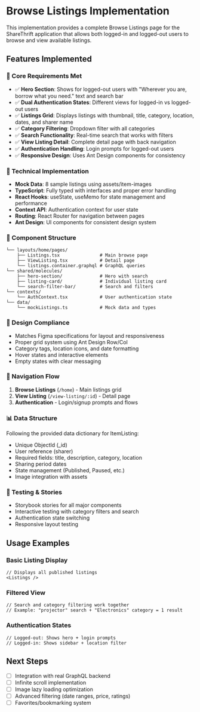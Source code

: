 # Browse Listings Implementation

This implementation provides a complete Browse Listings page for the ShareThrift application that allows both logged-in and logged-out users to browse and view available listings.

## Features Implemented

### 🎯 Core Requirements Met
- ✅ **Hero Section**: Shows for logged-out users with "Wherever you are, borrow what you need." text and search bar
- ✅ **Dual Authentication States**: Different views for logged-in vs logged-out users
- ✅ **Listings Grid**: Displays listings with thumbnail, title, category, location, dates, and sharer name
- ✅ **Category Filtering**: Dropdown filter with all categories
- ✅ **Search Functionality**: Real-time search that works with filters
- ✅ **View Listing Detail**: Complete detail page with back navigation
- ✅ **Authentication Handling**: Login prompts for logged-out users
- ✅ **Responsive Design**: Uses Ant Design components for consistency

### 🔧 Technical Implementation
- **Mock Data**: 8 sample listings using assets/item-images
- **TypeScript**: Fully typed with interfaces and proper error handling
- **React Hooks**: useState, useMemo for state management and performance
- **Context API**: Authentication context for user state
- **Routing**: React Router for navigation between pages
- **Ant Design**: UI components for consistent design system

### 📱 Component Structure
```
└── layouts/home/pages/
    ├── Listings.tsx               # Main browse page
    ├── ViewListing.tsx            # Detail page
    └── listings.container.graphql # GraphQL queries
└── shared/molecules/
    ├── hero-section/              # Hero with search
    ├── listing-card/              # Individual listing card
    └── search-filter-bar/         # Search and filters
└── contexts/
    └── AuthContext.tsx            # User authentication state
└── data/
    └── mockListings.ts            # Mock data and types
```

### 🎨 Design Compliance
- Matches Figma specifications for layout and responsiveness
- Proper grid system using Ant Design Row/Col
- Category tags, location icons, and date formatting
- Hover states and interactive elements
- Empty states with clear messaging

### 🔗 Navigation Flow
1. **Browse Listings** (`/home`) - Main listings grid
2. **View Listing** (`/view-listing/:id`) - Detail page
3. **Authentication** - Login/signup prompts and flows

### 📊 Data Structure
Following the provided data dictionary for ItemListing:
- Unique ObjectId (_id)
- User reference (sharer)
- Required fields: title, description, category, location
- Sharing period dates
- State management (Published, Paused, etc.)
- Image integration with assets

### 🧪 Testing & Stories
- Storybook stories for all major components
- Interactive testing with category filters and search
- Authentication state switching
- Responsive layout testing

## Usage Examples

### Basic Listing Display
```tsx
// Displays all published listings
<Listings />
```

### Filtered View
```tsx
// Search and category filtering work together
// Example: "projector" search + "Electronics" category = 1 result
```

### Authentication States
```tsx
// Logged-out: Shows hero + login prompts
// Logged-in: Shows sidebar + location filter
```

## Next Steps
- [ ] Integration with real GraphQL backend
- [ ] Infinite scroll implementation  
- [ ] Image lazy loading optimization
- [ ] Advanced filtering (date ranges, price, ratings)
- [ ] Favorites/bookmarking system